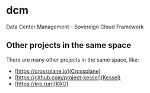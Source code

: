# dcm
Data Center Management - Sovereign Cloud Framework

## Other projects in the same space
There are many other projects in the same space, like:

* [https://crossplane.io](Crossplane)
* [https://github.com/project-kessel](Kessel)
* [https://kro.run](KRO)
